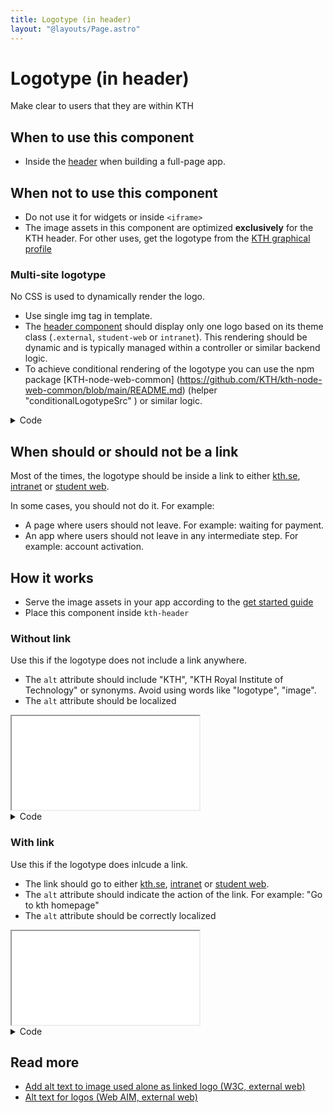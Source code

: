 ```yaml
---
title: Logotype (in header)
layout: "@layouts/Page.astro"
---
```


# Logotype (in header)

<p class="lead">Make clear to users that they are within KTH</p>

## When to use this component

- Inside the [header](/style/en/components/header) when building a full-page app.

## When not to use this component

- Do not use it for widgets or inside `<iframe>`
- The image assets in this component are optimized **exclusively** for the KTH header. For other uses, get the logotype from the [KTH graphical profile](https://intra.kth.se/en/administration/kommunikation/varumarke/grafiskprofil/logotyp-1.845049)

### Multi-site logotype
No CSS is used to dynamically render the logo. 

- Use single img tag in template.
- The [header component](/style/en/components/header) should display only one logo based on its theme class (`.external`, `student-web` or `intranet`). This rendering should be dynamic and is typically managed within a controller or similar backend logic.
- To achieve conditional rendering of the logotype you can use the npm package [KTH-node-web-common] (https://github.com/KTH/kth-node-web-common/blob/main/README.md) (helper "conditionalLogotypeSrc" ) or similar logic. 

<details>
<summary>Code</summary>

<div>

```html
<figure>
  <img
    class="blue"
    alt="{alt}"
    srcset="
      /style/assets/kth-logotype-blue.webp,
      /style/assets/kth-logotype-blue@2x.webp 2x,
      /style/assets/kth-logotype-blue@3x.webp 3x
    "
    src="/<ASSETS_DIRECTORY>/logotype/{src}" [Note: Dynamically render logotype-blue.svg&#47;logotype-white.svg] />
</figure>
```

</div>
</details>


## When should or should not be a link

Most of the times, the logotype should be inside a link to either [kth.se](https://kth.se), [intranet](https://intra.kth.se) or [student web](https://kth.se/student).

In some cases, you should not do it. For example:

- A page where users should not leave. For example: waiting for payment.
- An app where users should not leave in any intermediate step. For example: account activation.

## How it works

- Serve the image assets in your app according to the [get started guide](/style/en/get-started/developers)
- Place this component inside `kth-header`

### Without link

Use this if the logotype does not include a link anywhere.

- The `alt` attribute should include "KTH", "KTH Royal Institute of Technology" or synonyms. Avoid using words like "logotype", "image".
- The `alt` attribute should be localized

<iframe src="/style/en/examples/logotype/without-link"></iframe>

<details>
<summary>Code</summary>

<div>

```html
<figure class="kth-logotype">
  <img
    class="blue"
    alt="{alt}"
    width="64"
    height="64"
    src="/<ASSETS_DIRECTORY>/logotype/{src}" [Note: Dynamically render logotype-blue.svg&#47;logotype-white.svg]
  />
</figure>
```

```scss
@use "@kth/style/scss/components/header.scss";
```

</div>
</details>

### With link

Use this if the logotype does inlcude a link.

- The link should go to either [kth.se](https://kth.se), [intranet](https://intra.kth.se) or [student web](https://kth.se/student).
- The `alt` attribute should indicate the action of the link. For example: "Go to kth homepage"
- The `alt` attribute should be correctly localized

<iframe src="/style/en/examples/logotype/with-link"></iframe>

<details>
<summary>Code</summary>

<div>

```html
<a href="/" class="kth-logotype">
  <figure>
    <img
      alt="{alt}"
      width="64"
      height="64"
      src="/<ASSETS_DIRECTORY>/logotype/{src}" [Note: Dynamically render logotype-blue.svg&#47;logotype-white.svg]
    />
  </figure>
</a>
```

```scss
@use "@kth/style/scss/components/header.scss";
```

</div>
</details>

## Read more

- [Add alt text to image used alone as linked logo (W3C, external web)](https://www.w3.org/WAI/tutorials/images/functional/#example-1-image-used-alone-as-a-linked-logo)
- [Alt text for logos (Web AIM, external web)](https://webaim.org/techniques/alttext/#logos)
